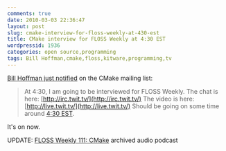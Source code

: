 ```yaml
---
comments: true
date: 2010-03-03 22:36:47
layout: post
slug: cmake-interview-for-floss-weekly-at-430-est
title: CMake interview for FLOSS Weekly at 4:30 EST
wordpressid: 1936
categories: open source,programming
tags: Bill Hoffman,cmake,floss,kitware,programming,tv
---
```


[Bill Hoffman just notified](http://www.cmake.org/pipermail/cmake/2010-March/035591.html) on the CMake mailing list:





> At 4:30, I am going to be interviewed for FLOSS Weekly.
The chat is here:
[http://irc.twit.tv/](http://irc.twit.tv/)
The video is here:
[http://live.twit.tv/](http://live.twit.tv/)
Should be going on some time around [4:30 EST](http://www.timeanddate.com/library/abbreviations/timezones/na/est.html).





It's on now.







UPDATE: [FLOSS Weekly 111: CMake](http://twit.tv/floss111) archived audio podcast
